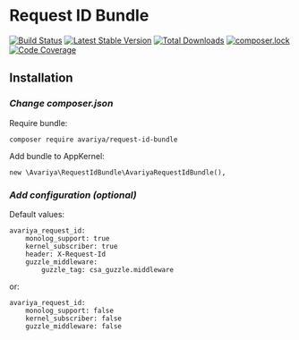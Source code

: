 Request ID Bundle
=================

[![Build Status](https://travis-ci.org/Avariya/RequestIdBundle.svg?branch=master)](https://travis-ci.org/Avariya/RequestIdBundle)
[![Latest Stable Version](https://poser.pugx.org/avariya/Request-id-bundle/v/stable)](https://packagist.org/packages/avariya/request-id-bundle)
[![Total Downloads](https://poser.pugx.org/avariya/Request-id-bundle/downloads)](https://packagist.org/packages/avariya/request-id-bundle)
[![composer.lock](https://poser.pugx.org/avariya/Request-id-bundle/composerlock)](https://packagist.org/packages/avariya/request-id-bundle)
[![Code Coverage](https://coveralls.io/repos/github/Avariya/requestIdBundle/badge.svg?branch=master)](https://coveralls.io/github/Avariya/requestIdBundle)

## Installation

### ***Change composer.json***

Require bundle:

    composer require avariya/request-id-bundle

Add bundle to AppKernel:

    new \Avariya\RequestIdBundle\AvariyaRequestIdBundle(),
    
### ***Add configuration*** _(optional)_
Default values:

    avariya_request_id:
        monolog_support: true
        kernel_subscriber: true
        header: X-Request-Id
        guzzle_middleware:
            guzzle_tag: csa_guzzle.middleware
        
or:

    avariya_request_id:
        monolog_support: false
        kernel_subscriber: false
        guzzle_middleware: false
